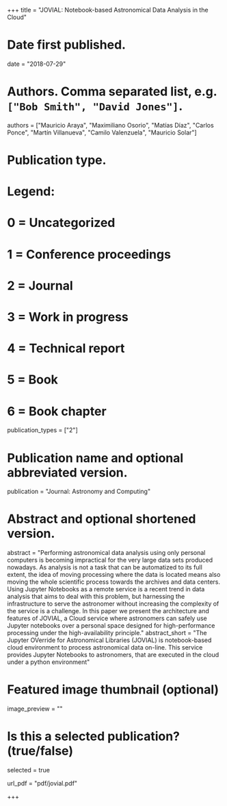 +++
title = "JOVIAL: Notebook-based Astronomical Data Analysis in the Cloud"

# Date first published.
date = "2018-07-29"

# Authors. Comma separated list, e.g. `["Bob Smith", "David Jones"]`.
authors = ["Mauricio Araya", "Maximiliano Osorio", "Matías Díaz", "Carlos Ponce", "Martín Villanueva", "Camilo Valenzuela",  "Mauricio Solar"]
# Publication type.
# Legend:
# 0 = Uncategorized
# 1 = Conference proceedings
# 2 = Journal
# 3 = Work in progress
# 4 = Technical report
# 5 = Book
# 6 = Book chapter
publication_types = ["2"]

# Publication name and optional abbreviated version.
publication = "Journal: Astronomy and Computing"

# Abstract and optional shortened version.
abstract = "Performing astronomical data analysis using only personal computers is becoming impractical for the very large data sets produced nowadays. As analysis is not a task that can be automatized to its full extent, the idea of moving processing where the data is located means also moving the whole scientific process towards the archives and data centers. Using Jupyter Notebooks as a remote service is a recent trend in data analysis that aims to deal with this problem, but harnessing the infrastructure to serve the astronomer without increasing the complexity of the service is a challenge. In this paper we present the architecture and features of JOVIAL, a Cloud service where astronomers can safely use Jupyter notebooks over a personal space designed for high-performance processing under the high-availability principle."
abstract_short = "The Jupyter OVerride for Astronomical Libraries (JOVIAL) is notebook-based cloud environment to process astronomical data on-line. This service provides Jupyter Notebooks to astronomers, that are executed in the cloud under a python environment"

# Featured image thumbnail (optional)
image_preview = ""

# Is this a selected publication? (true/false)
selected = true

url_pdf = "pdf/jovial.pdf"

+++